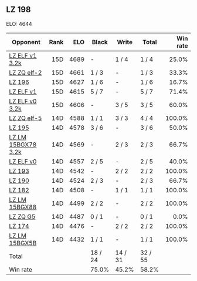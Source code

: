 ## LZ 198 ##

ELO: 4644

Opponent | Rank | ELO | Black | Write | Total | Win rate
---------|-----:|----:|-------|-------|-------|-------:
[LZ ELF v1 3.2k](LZ%20ELF%20v1%203.2k.md) | 15D | 4689 | - | 1 / 4 | 1 / 4 | 25.0%
[LZ ZQ elf-2](LZ%20ZQ%20elf-2.md) | 15D | 4661 | 1 / 3 | - | 1 / 3 | 33.3%
[LZ 196](LZ%20196.md) | 15D | 4627 | 1 / 6 | - | 1 / 6 | 16.7%
[LZ ELF v1](LZ%20ELF%20v1.md) | 15D | 4615 | 5 / 7 | - | 5 / 7 | 71.4%
[LZ ELF v0 3.2k](LZ%20ELF%20v0%203.2k.md) | 15D | 4606 | - | 3 / 5 | 3 / 5 | 60.0%
[LZ ZQ elf-5](LZ%20ZQ%20elf-5.md) | 14D | 4588 | 1 / 1 | 3 / 3 | 4 / 4 | 100.0%
[LZ 195](LZ%20195.md) | 14D | 4578 | 3 / 6 | - | 3 / 6 | 50.0%
[LZ LM 15BGX78 3.2k](LZ%20LM%2015BGX78%203.2k.md) | 14D | 4569 | - | 2 / 3 | 2 / 3 | 66.7%
[LZ ELF v0](LZ%20ELF%20v0.md) | 14D | 4557 | 2 / 5 | - | 2 / 5 | 40.0%
[LZ 193](LZ%20193.md) | 14D | 4542 | - | 2 / 2 | 2 / 2 | 100.0%
[LZ 190](LZ%20190.md) | 14D | 4524 | 2 / 3 | - | 2 / 3 | 66.7%
[LZ 182](LZ%20182.md) | 14D | 4508 | - | 1 / 1 | 1 / 1 | 100.0%
[LZ LM 15BGX88](LZ%20LM%2015BGX88.md) | 14D | 4499 | 2 / 2 | - | 2 / 2 | 100.0%
[LZ ZQ G5](LZ%20ZQ%20G5.md) | 14D | 4487 | 0 / 1 | - | 0 / 1 | 0.0%
[LZ 174](LZ%20174.md) | 14D | 4476 | - | 2 / 2 | 2 / 2 | 100.0%
[LZ LM 15BGX5B](LZ%20LM%2015BGX5B.md) | 14D | 4432 | 1 / 1 | - | 1 / 1 | 100.0%
Total | | | 18 / 24 | 14 / 31 | 32 / 55 | 
Win rate| | | 75.0% | 45.2% | 58.2% | 
